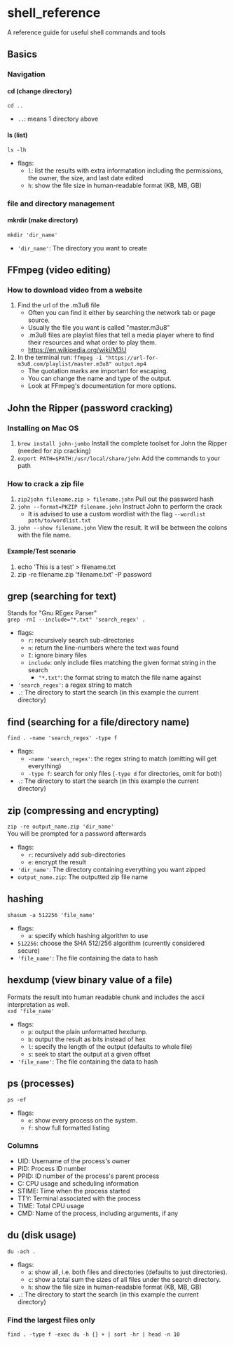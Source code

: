 # shell_reference
A reference guide for useful shell commands and tools

## Basics
### Navigation
#### cd (change directory)
`cd ..`
- `..`: means 1 directory above

#### ls (list)
`ls -lh`
- flags:
   - `l`: list the results with extra informatation including the permissions, the owner, the size, and last date edited
   - `h`: show the file size in human-readable format (KB, MB, GB)

### file and directory management
#### mkrdir (make directory)
`mkdir 'dir_name'`
- `'dir_name'`: The directory you want to create

## FFmpeg (video editing)
### How to download video from a website
1. Find the url of the .m3u8 file
   - Often you can find it either by searching the network tab or page source.
   - Usually the file you want is called "master.m3u8"
   - .m3u8 files are playlist files that tell a media player where to find their resources and what order to play them.
   - <https://en.wikipedia.org/wiki/M3U>
2. In the terminal run: `ffmpeg -i "https://url-for-m3u8.com/playlist/master.m3u8" output.mp4`
   - The quotation marks are important for escaping.
   - You can change the name and type of the output.
   - Look at FFmpeg's documentation for more options.
   
## John the Ripper (password cracking)
### Installing on Mac OS
1. `brew install john-jumbo` Install the complete toolset for John the Ripper (needed for zip cracking)
2. `export PATH=$PATH:/usr/local/share/john` Add the commands to your path

### How to crack a zip file
1. `zip2john filename.zip > filename.john` Pull out the password hash
2. `john --format=PKZIP filename.john` Instruct John to perform the crack
   - It is advised to use a custom wordlist with the flag `--wordlist path/to/wordlist.txt`
3. `john --show filename.john` View the result. It will be between the colons with the file name.

#### Example/Test scenario
1. echo 'This is a test' > filename.txt
2. zip -re filename.zip 'filename.txt' -P password

## grep (searching for text)
Stands for "Gnu REgex Parser"  
`grep -rnI --include="*.txt" 'search_regex' .`
- flags:
   - `r`: recursively search sub-directories
   - `n`: return the line-numbers where the text was found
   - `I`: ignore binary files
   - `include`: only include files matching the given format string in the search
      - `"*.txt"`: the format string to match the file name against
- `'search_regex'`: a regex string to match
- `.`: The directory to start the search (in this example the current directory)

## find (searching for a file/directory name)
`find . -name 'search_regex' -type f`
- flags:
   - `-name 'search_regex'`: the regex string to match (omitting will get everything)
   - `-type f`: search for only files (`-type d` for directories, omit for both)
- `.`: The directory to start the search (in this example the current directory)

## zip (compressing and encrypting)
`zip -re output_name.zip 'dir_name'`  
You will be prompted for a password afterwards  
- flags:
   - `r`: recursively add sub-directories
   - `e`: encrypt the result
- `'dir_name'`: The directory containing everything you want zipped
- `output_name.zip`: The outputted zip file name

## hashing
`shasum -a 512256 'file_name'`
- flags:
   - `a`: specify which hashing algorithm to use
- `512256`: choose the SHA 512/256 algorithm (currently considered secure)
- `'file_name'`: The file containing the data to hash

## hexdump (view binary value of a file)
Formats the result into human readable chunk and includes the ascii interpretation as well.  
`xxd 'file_name'`
- flags:
   - `p`: output the plain unformatted hexdump.
   - `b`: output the result as bits instead of hex
   - `l`: specify the length of the output (defaults to whole file)
   - `s`: seek to start the output at a given offset
- `'file_name'`: The file containing the data to hash

## ps (processes)
`ps -ef`
- flags:
   - `e`: show every process on the system.
   - `f`: show full formatted listing

### Columns
- UID: Username of the process's owner
- PID: Process ID number
- PPID: ID number of the process's parent process
- C: CPU usage and scheduling information
- STIME: Time when the process started
- TTY: Terminal associated with the process
- TIME: Total CPU usage
- CMD: Name of the process, including arguments, if any

## du (disk usage)
`du -ach .`
- flags:
   - `a`: show all, i.e. both files and directories (defaults to just directories).
   - `c`: show a total sum the sizes of all files under the search directory.
   - `h`: show the file size in human-readable format (KB, MB, GB)
- `.`: The directory to start the search (in this example the current directory)

### Find the largest files only
`find . -type f -exec du -h {} + | sort -hr | head -n 10`

